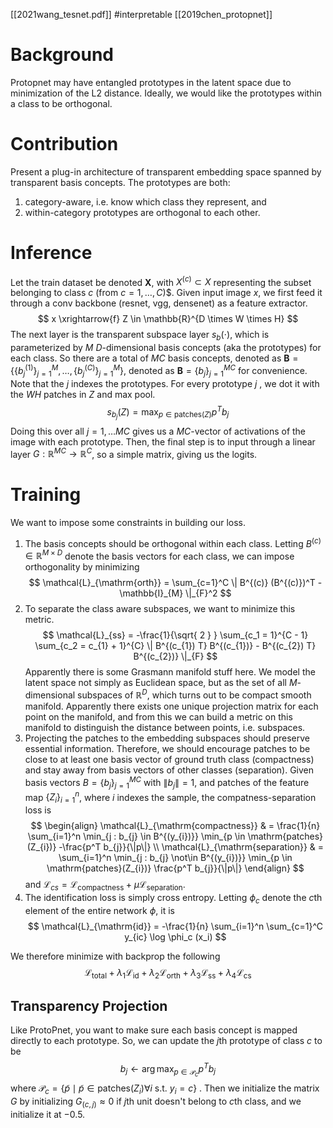 [[2021wang_tesnet.pdf]]
#interpretable 
[[2019chen_protopnet]]

# Background
Protopnet may have entangled prototypes in the latent space due to minimization of the L2 distance. Ideally, we would like the prototypes within a class to be orthogonal. 

# Contribution
Present a plug-in architecture of transparent embedding space spanned by transparent basis concepts. The prototypes are both: 
1. category-aware, i.e. know which class they represent, and 
2. within-category prototypes are orthogonal to each other. 

# Inference 
Let the train dataset be denoted $\mathbf{X}$, with $X^{(c)} \subset X$ representing the subset belonging to class $c$ (from $c = 1, \ldots, C$)$.  Given input image $x$, we first feed it through a conv backbone (resnet, vgg, densenet) as a feature extractor. 
$$
x \xrightarrow{f} Z \in \mathbb{R}^{D \times W \times H}
$$
The next layer is the transparent subspace layer $s_b (\cdot)$, which is parameterized by $M$ $D$-dimensional basis concepts (aka the prototypes) for each class. So there are a total of $MC$ basis concepts, denoted as $\mathbf{B} = \{\{b_j^{(1)}\}_{j=1}^{M}, \dots, \{b_{j}^{(C)}\}_{j=1}^{M} \}$, denoted as $\mathbf{B} = \{b_{j}\}_{j=1}^{MC}$ for convenience. Note that the $j$ indexes the prototypes. For every prototype $j$ , we dot it with the $WH$ patches in $Z$ and max pool. 
$$
s_{b_{j}} (Z) = \max_{p \in \mathrm{patches}(Z)} p^T b_j
$$
Doing this over all $j =  1, \ldots MC$	 gives us a $MC$-vector of activations of the image with each prototype. Then, the final step is to input through a linear layer $G: \mathbb{R}^{MC} \to \mathbb{R}^{C}$, so a simple matrix, giving us the logits. 

# Training
We want to impose some constraints in building our loss. 
1. The basis concepts should be orthogonal within each class. Letting $B^{(c)} \in \mathbb{R}^{M \times D}$ denote the basis vectors for each class, we can impose orthogonality by minimizing 
$$
\mathcal{L}_{\mathrm{orth}} = \sum_{c=1}^C \| B^{(c)} (B^{(c)})^T - \mathbb{I}_{M} \|_{F}^2
$$
2. To separate the class aware subspaces, we want to minimize this metric. 
$$
\mathcal{L}_{ss} = -\frac{1}{\sqrt{ 2 } } \sum_{c_1 = 1}^{C - 1}  \sum_{c_2 = c_{1} + 1}^{C} \| B^{(c_{1}) T} B^{(c_{1})} - B^{(c_{2}) T} B^{(c_{2})} \|_{F}
$$
	Apparently there is some Grasmann manifold stuff here. We model the latent space not simply as Euclidean space, but as the set of all $M$-dimensional subspaces of $\mathbb{R}^D$, which turns out to be compact smooth manifold. Apparently there exists one unique projection matrix for each point on the manifold, and from this we can build a metric on this manifold to distinguish the distance between points, i.e. subspaces. 
3.  Projecting the patches to the embedding subspaces should preserve essential information. Therefore, we should encourage patches to be close to at least one basis vector of ground truth class (compactness) and stay away from basis vectors of other classes (separation).  Given basis vectors $B = \{b_j\}_{j=1}^{MC}$ with $\|b_j\| = 1$, and patches of the feature map $\{Z_i\}_{i=1}^{n}$, where $i$ indexes the sample, the compatness-separation loss is 
$$
\begin{align}
\mathcal{L}_{\mathrm{compactness}} & = \frac{1}{n} \sum_{i=1}^n \min_{j : b_{j} \in B^{(y_{i})}} \min_{p \in \mathrm{patches}(Z_{i})} -\frac{p^T b_{j}}{\|p\|} \\
\mathcal{L}_{\mathrm{separation}} & = \sum_{i=1}^n \min_{j : b_{j} \not\in B^{(y_{i})}} \min_{p \in \mathrm{patches}(Z_{i})} \frac{p^T b_{j}}{\|p\|} 
\end{align} 
$$
	and $\mathcal{L}_{cs} = \mathcal{L}_{\mathrm{compactness}} + \mu \mathcal{L}_{\mathrm{separation}}$. 
4. The identification loss is simply cross entropy. Letting $\phi_c$ denote the $c$th element of the entire network $\phi$, it is 
$$
\mathcal{L}_{\mathrm{id}} = -\frac{1}{n} \sum_{i=1}^n \sum_{c=1}^C y_{ic} \log \phi_c (x_i)
$$

We therefore minimize with backprop the following 
$$
\mathcal{L}_{\mathrm{total}} + \lambda_1  \mathcal{L}_{\mathrm{id}} + \lambda_2 \mathcal{L}_{\mathrm{orth}} + \lambda_3  \mathcal{L}_{\mathrm{ss}} + \lambda_4 \mathcal{L}_{\mathrm{cs}}
$$
## Transparency Projection 
Like ProtoPnet, you want to make sure each basis concept is mapped directly to each prototype. So, we can update the $j$th prototype of class $c$ to be 
$$
b_j \leftarrow \arg\max_{p \in \mathcal{P}_c} p^T b_j
$$
where $\mathcal{P}_c = \{ \tilde{p} \mid \tilde{p} \in \mathrm{patches}(Z_i) \forall i \text{ s.t. } y_i = c \}$ . Then we initialize the matrix $G$ by initializing $G_{(c, j)} \approx 0$ if $j$th unit doesn't belong to $c$th class, and we initialize it at $-0.5$. 
